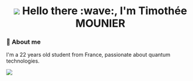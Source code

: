<h1 align="center">
  <img src="https://capsule-render.vercel.app/api?type=waving&color=gradient&height=115&section=header"/>
  Hello there :wave:, I'm Timothée MOUNIER
</h1>

### 🐙 **About me**

I'm a 22 years old student from France, passionate about quantum technologies.

<img src="https://capsule-render.vercel.app/api?type=waving&color=gradient&height=115&section=footer"/>


 
